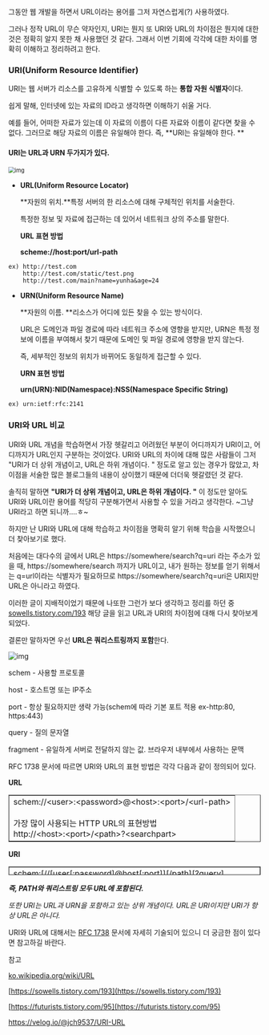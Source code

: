 그동안 웹 개발을 하면서 URL이라는 용어를 그저 자연스럽게(?) 사용하였다.

그러나 정작 URL이 무슨 약자인지, URI는 뭔지 또 URI와 URL의 차이점은 뭔지에 대한 것은 정확히 알지 못한 채 사용했던 것 같다. 그래서 이번 기회에 각각에 대한 차이를 명확히 이해하고 정리하려고 한다.

### **URI(Uniform Resource Identifier)**

URI는 웹 서버가 리소스를 고유하게 식별할 수 있도록 하는 **통합 자원 식별자**이다.

쉽게 말해, 인터넷에 있는 자료의 ID라고 생각하면 이해하기 쉬울 거다.

예를 들어, 어떠한 자료가 있는데 이 자료의 이름이 다른 자료와 이름이 같다면 찾을 수 없다. 그러므로 해당 자료의 이름은 유일해야 한다. 즉, **URI는 유일해야 한다. **

#### **URI는 URL과 URN 두가지가 있다.**

<img src="https://blog.kakaocdn.net/dn/zbafq/btq4rzyE2Gn/6j1CvDXUvKA0823LrcBld0/img.png" alt="img" style="zoom:80%;" />

-   **URL(Uniform Resource Locator)**
    
    **자원의 위치.**특정 서버의 한 리소스에 대해 구체적인 위치를 서술한다.  
    
    특정한 정보 및 자료에 접근하는 데 있어서 네트워크 상의 주소를 말한다.  
    
    **URL 표현 방법**
    
    **scheme://host:port/url-path**

```
ex) http://test.com
    http://test.com/static/test.png
    http://test.com/main?name=yunha&age=24
```

-   **URN(Uniform Resource Name)** 
    
    **자원의 이름. **리소스가 어디에 있든 찾을 수 있는 방식이다.   
    
    URL은 도메인과 파일 경로에 따라 네트워크 주소에 영향을 받지만, URN은 특정 정보에 이름을 부여해서 찾기 때문에 도메인 및 파일 경로에 영향을 받지 않는다.  
    
    즉, 세부적인 정보의 위치가 바뀌어도 동일하게 접근할 수 있다.  
    
    **URN 표현 방법**  
    
    **urn(URN):NID(Namespace):NSS(Namespace Specific String)**

```
ex) urn:ietf:rfc:2141

```

### **URI와 URL 비교**

URI와 URL 개념을 학습하면서 가장 헷갈리고 어려웠던 부분이 어디까지가 URI이고, 어디까지가 URL인지 구분하는 것이었다. URI와 URL의 차이에 대해 많은 사람들이 그저 "URI가 더 상위 개념이고, URL은 하위 개념이다. " 정도로 알고 있는 경우가 많았고, 차이점을 서술한 많은 블로그들의 내용이 상이했기 때문에 더더욱 헷갈렸던 것 같다. 

솔직히 말하면 **"URI가 더 상위 개념이고, URL은 하위 개념이다. "** 이 정도만 알아도 URI와 URL이란 용어를 적당히 구분해가면서 사용할 수 있을 거라고 생각한다. ~그냥 URI라고 하면 되니까....ㅎ~

하지만 난 URI와 URL에 대해 학습하고 차이점을 명확히 알기 위해 학습을 시작했으니 더 찾아보기로 했다. 

처음에는 대다수의 글에서 URL은 https://somewhere/search?q=uri 라는 주소가 있을 때, https://somewhere/search 까지가 URL이고, 내가 원하는 정보를 얻기 위해서는 q=url이라는 식별자가 필요하므로 https://somewhere/search?q=uri은 URI지만 URL은 아니라고 하였다. 

이러한 글이 지배적이었기 때문에 나또한 그런가 보다 생각하고 정리를 하던 중  [sowells.tistory.com/193](https://sowells.tistory.com/193) 해당 글을 읽고 URL과 URI의 차이점에 대해 다시 찾아보게 되었다. 

결론만 말하자면 우선 **URL은 쿼리스트링까지 포함**한다.



![img](https://blog.kakaocdn.net/dn/ciLyVF/btq4spJng9g/NAGcv6d1LNRbWXnmF1c4sk/img.png)

schem - 사용할 프로토콜

host - 호스트명 또는 IP주소

port - 항상 필요하지만 생략 가능(schem에 따라 기본 포트 적용 ex-http:80, https:443)

query - 질의 문자열

fragment - 유일하게 서버로 전달하지 않는 값. 브라우저 내부에서 사용하는 문맥

RFC 1738 문서에 따르면 URI와 URL의 표현 방법은 각각 다음과 같이 정의되어 있다.

**URL**

<table style="border-collapse: collapse; width: 100%;" border="1"><tbody><tr><td style="width: 100%;">schem://&lt;user&gt;:&lt;password&gt;@&lt;host&gt;:&lt;port&gt;/&lt;url-path&gt;<br><br>가장 많이 사용되는 HTTP URL의 표현방법<br>http://&lt;host&gt;:&lt;port&gt;/&lt;path&gt;?&lt;searchpart&gt;</td></tr></tbody></table>

**URI**

<table style="border-collapse: collapse; width: 100%; height: 17px;" border="1"><tbody><tr style="height: 17px;"><td style="width: 100%; height: 17px;">schem:[//[user[:password]@host[:port]][/path][?query][#fragment]</td></tr></tbody></table>

_**즉, PATH와 쿼리스트링 모두 URL에 포함된다.**_

_또한 URI는 URL과 URN을 포함하고 있는 상위 개념이다. URL은 URI이지만 URI가 항상 URL은 아니다._

URI와 URL에 대해서는 [RFC 1738](https://tools.ietf.org/html/rfc1738#section-3.1) 문서에 자세히 기술되어 있으니 더 궁금한 점이 있다면 참고하길 바란다.

참고

[ko.wikipedia.org/wiki/URL](https://ko.wikipedia.org/wiki/URL)

[https://sowells.tistory.com/193](https://sowells.tistory.com/193)

[https://futurists.tistory.com/95](https://futurists.tistory.com/95)

https://velog.io/@jch9537/URI-URL
